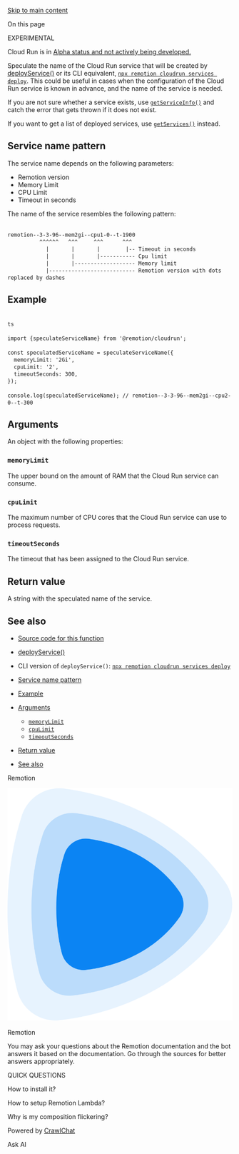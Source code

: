 [Skip to main content](https://www.remotion.dev/docs/cloudrun/speculateservicename#__docusaurus_skipToContent_fallback)

On this page

EXPERIMENTAL

Cloud Run is in [Alpha status and not actively being developed.](https://www.remotion.dev/docs/cloudrun/status)

Speculate the name of the Cloud Run service that will be created by [deployService()](https://www.remotion.dev/docs/cloudrun/deployservice) or its CLI equivalent, [`npx remotion cloudrun services deploy`](https://www.remotion.dev/docs/cloudrun/cli/services). This could be useful in cases when the configuration of the Cloud Run service is known in advance, and the name of the service is needed.

If you are not sure whether a service exists, use [`getServiceInfo()`](https://www.remotion.dev/docs/cloudrun/getserviceinfo) and catch the error that gets thrown if it does not exist.

If you want to get a list of deployed services, use [`getServices()`](https://www.remotion.dev/docs/cloudrun/getservices) instead.

## Service name pattern [​](https://www.remotion.dev/docs/cloudrun/speculateservicename\#service-name-pattern "Direct link to Service name pattern")

The service name depends on the following parameters:

- Remotion version
- Memory Limit
- CPU Limit
- Timeout in seconds

The name of the service resembles the following pattern:

```

remotion--3-3-96--mem2gi--cpu1-0--t-1900
          ^^^^^^   ^^^     ^^^      ^^^
            |       |       |        |-- Timeout in seconds
            |       |       |----------- Cpu limit
            |       |------------------- Memory limit
            |--------------------------- Remotion version with dots replaced by dashes
```

## Example [​](https://www.remotion.dev/docs/cloudrun/speculateservicename\#example "Direct link to Example")

```

ts

import {speculateServiceName} from '@remotion/cloudrun';

const speculatedServiceName = speculateServiceName({
  memoryLimit: '2Gi',
  cpuLimit: '2',
  timeoutSeconds: 300,
});

console.log(speculatedServiceName); // remotion--3-3-96--mem2gi--cpu2-0--t-300
```

## Arguments [​](https://www.remotion.dev/docs/cloudrun/speculateservicename\#arguments "Direct link to Arguments")

An object with the following properties:

### `memoryLimit` [​](https://www.remotion.dev/docs/cloudrun/speculateservicename\#memorylimit "Direct link to memorylimit")

The upper bound on the amount of RAM that the Cloud Run service can consume.

### `cpuLimit` [​](https://www.remotion.dev/docs/cloudrun/speculateservicename\#cpulimit "Direct link to cpulimit")

The maximum number of CPU cores that the Cloud Run service can use to process requests.

### `timeoutSeconds` [​](https://www.remotion.dev/docs/cloudrun/speculateservicename\#timeoutseconds "Direct link to timeoutseconds")

The timeout that has been assigned to the Cloud Run service.

## Return value [​](https://www.remotion.dev/docs/cloudrun/speculateservicename\#return-value "Direct link to Return value")

A string with the speculated name of the service.

## See also [​](https://www.remotion.dev/docs/cloudrun/speculateservicename\#see-also "Direct link to See also")

- [Source code for this function](https://github.com/remotion-dev/remotion/blob/main/packages/cloudrun/src/api/speculate-service-name.ts)
- [deployService()](https://www.remotion.dev/docs/cloudrun/deployservice)
- CLI version of `deployService()`: [`npx remotion cloudrun services deploy`](https://www.remotion.dev/docs/cloudrun/cli/services/deploy)

- [Service name pattern](https://www.remotion.dev/docs/cloudrun/speculateservicename#service-name-pattern)
- [Example](https://www.remotion.dev/docs/cloudrun/speculateservicename#example)
- [Arguments](https://www.remotion.dev/docs/cloudrun/speculateservicename#arguments)
  - [`memoryLimit`](https://www.remotion.dev/docs/cloudrun/speculateservicename#memorylimit)
  - [`cpuLimit`](https://www.remotion.dev/docs/cloudrun/speculateservicename#cpulimit)
  - [`timeoutSeconds`](https://www.remotion.dev/docs/cloudrun/speculateservicename#timeoutseconds)
- [Return value](https://www.remotion.dev/docs/cloudrun/speculateservicename#return-value)
- [See also](https://www.remotion.dev/docs/cloudrun/speculateservicename#see-also)

Remotion

![Logo](https://raw.githubusercontent.com/remotion-dev/brand/refs/heads/main/logo.svg)

Remotion

You may ask your questions about the Remotion documentation and the bot answers it based on the documentation. Go through the sources for better answers appropriately.

QUICK QUESTIONS

How to install it?

How to setup Remotion Lambda?

Why is my composition flickering?

Powered by [CrawlChat](https://crawlchat.app/?ref=powered-by-remotion)

Ask AI